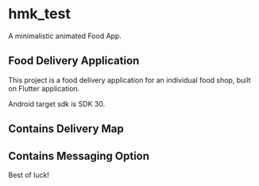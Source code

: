 # hmk_test

A minimalistic animated Food App.

## Food Delivery Application

This project is a food delivery application for an individual food shop, built on Flutter application.

Android target sdk is SDK 30.

## Contains Delivery Map

## Contains Messaging Option

Best of luck!
